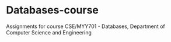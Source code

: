 # Databases-course

Assignments for course CSE/MYY701 - Databases, Department of Computer Science and Engineering
